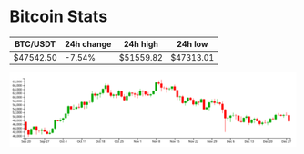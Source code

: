 # Bitcoin Stats

BTC/USDT|24h change|24h high|24h low|
|---|---|---|---|
|$47542.50|-7.54%|$51559.82|$47313.01|

<img src="./chart.svg">
